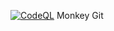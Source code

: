 
[![CodeQL](https://github.com/PalNet-Dev/Monkie/actions/workflows/github-code-scanning/codeql/badge.svg)](https://github.com/PalNet-Dev/Monkie/actions/workflows/github-code-scanning/codeql)
Monkey Git
